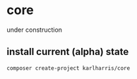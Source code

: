 # core

under construction

## install current (alpha) state

`composer create-project karlharris/core`
